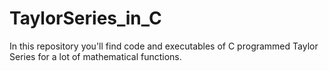 # TaylorSeries_in_C
In this repository you'll find code and executables of C programmed Taylor Series for a lot of mathematical functions.
